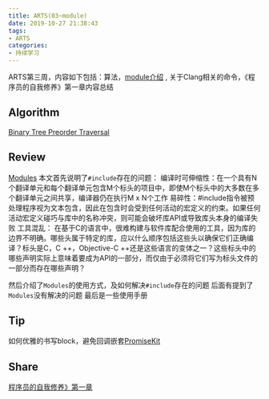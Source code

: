 ```yaml
---
title: ARTS(03~module)
date: 2019-10-27 21:38:43
tags:
- ARTS
categories:
- 持续学习
---
```

ARTS第三周，内容如下包括：算法，[module介绍](https://clang.llvm.org/docs/Modules.html#introduction) , 关于Clang相关的命令，《程序员的自我修养》第一章内容总结<!--more-->

## Algorithm
[Binary Tree Preorder Traversal](https://leetcode.com/problems/binary-tree-preorder-traversal/submissions/)
## Review
[Modules](https://clang.llvm.org/docs/Modules.html#introduction)
本文首先说明了<code>#include</code>存在的问题：
编译时可伸缩性：在一个具有N个翻译单元和每个翻译单元包含M个标头的项目中，即使M个标头中的大多数在多个翻译单元之间共享，编译器仍在执行M x N个工作
易碎性：#include指令被预处理程序视为文本包含，因此在包含时会受到任何活动的宏定义的约束。如果任何活动宏定义碰巧与库中的名称冲突，则可能会破坏库API或导致库头本身的编译失败
工具混乱：
在基于C的语言中，很难构建与软件库配合使用的工具，因为库的边界不明确。哪些头属于特定的库，应以什么顺序包括这些头以确保它们正确编译？标头是C，C ++，Objective-C ++还是这些语言的变体之一？这些标头中的哪些声明实际上意味着要成为API的一部分，而仅由于必须将它们写为标头文件的一部分而存在哪些声明？

然后介绍了<code>Modules</code>的使用方式，及如何解决<code>#include</code>存在的问题
后面有提到了<code>Modules</code>没有解决的问题
最后是一些使用手册

## Tip
如何优雅的书写block，避免回调嵌套[PromiseKit](https://github.com/mxcl/PromiseKit)

## Share
[程序员的自我修养》第一章](https://devyang.space/2019/10/27/程序员的自我修养（第一章）/#more)
